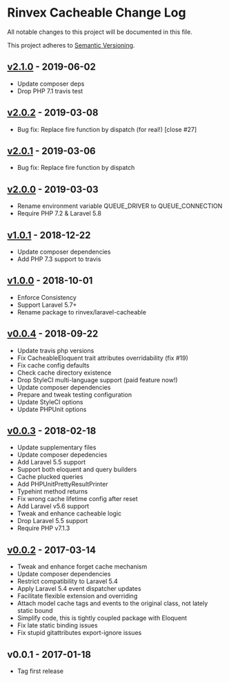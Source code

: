 # Rinvex Cacheable Change Log

All notable changes to this project will be documented in this file.

This project adheres to [Semantic Versioning](CONTRIBUTING.md).


## [v2.1.0] - 2019-06-02
- Update composer deps
- Drop PHP 7.1 travis test

## [v2.0.2] - 2019-03-08
- Bug fix: Replace fire function by dispatch (for real!) [close #27]

## [v2.0.1] - 2019-03-06
- Bug fix: Replace fire function by dispatch

## [v2.0.0] - 2019-03-03
- Rename environment variable QUEUE_DRIVER to QUEUE_CONNECTION
- Require PHP 7.2 & Laravel 5.8

## [v1.0.1] - 2018-12-22
- Update composer dependencies
- Add PHP 7.3 support to travis

## [v1.0.0] - 2018-10-01
- Enforce Consistency
- Support Laravel 5.7+
- Rename package to rinvex/laravel-cacheable

## [v0.0.4] - 2018-09-22
- Update travis php versions
- Fix CacheableEloquent trait attributes overridability (fix #19)
- Fix cache config defaults
- Check cache directory existence
- Drop StyleCI multi-language support (paid feature now!)
- Update composer dependencies
- Prepare and tweak testing configuration
- Update StyleCI options
- Update PHPUnit options

## [v0.0.3] - 2018-02-18
- Update supplementary files
- Update composer depedencies
- Add Laravel 5.5 support
- Support both eloquent and query builders
- Cache plucked queries
- Add PHPUnitPrettyResultPrinter
- Typehint method returns
- Fix wrong cache lifetime config after reset
- Add Laravel v5.6 support
- Tweak and enhance cacheable logic
- Drop Laravel 5.5 support
- Require PHP v7.1.3

## [v0.0.2] - 2017-03-14
- Tweak and enhance forget cache mechanism
- Update composer dependencies
- Restrict compatibility to Laravel 5.4
- Apply Laravel 5.4 event dispatcher updates
- Facilitate flexible extension and overriding
- Attach model cache tags and events to the original class, not lately static bound
- Simplify code, this is tightly coupled package with Eloquent
- Fix late static binding issues
- Fix stupid gitattributes export-ignore issues

## v0.0.1 - 2017-01-18
- Tag first release

[v2.1.0]: https://github.com/rinvex/laravel-cacheable/compare/v2.0.2...v2.1.0
[v2.0.2]: https://github.com/rinvex/laravel-cacheable/compare/v2.0.1...v2.0.2
[v2.0.1]: https://github.com/rinvex/laravel-cacheable/compare/v2.0.0...v2.0.1
[v2.0.0]: https://github.com/rinvex/laravel-cacheable/compare/v1.0.1...v2.0.0
[v1.0.1]: https://github.com/rinvex/laravel-cacheable/compare/v1.0.0...v1.0.1
[v1.0.0]: https://github.com/rinvex/laravel-cacheable/compare/v0.0.4...v1.0.0
[v0.0.4]: https://github.com/rinvex/laravel-cacheable/compare/v0.0.3...v0.0.4
[v0.0.3]: https://github.com/rinvex/laravel-cacheable/compare/v0.0.2...v0.0.3
[v0.0.2]: https://github.com/rinvex/laravel-cacheable/compare/v0.0.1...v0.0.2
